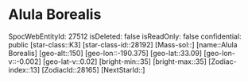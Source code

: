 ﻿---
location: [33.09,-190.375,150]
type: Station
tags:
- astro/Star

---

# Alula Borealis

SpocWebEntityId: 27512
isDeleted: false
isReadOnly: false
confidential: public
[star-class::K3]
[star-class-id::28192]
[Mass-sol::]
[name::Alula Borealis]
[geo-alt::150]
[geo-lon::-190.375]
[geo-lat::33.09]
[geo-lon-v::-0.002]
[geo-lat-v::0.02]
[bright-min::35]
[bright-max::35]
[Zodiac-index::13]
[ZodiacId::28165]
[NextStarId::]


